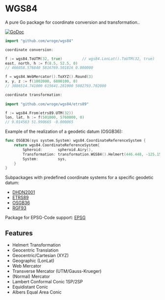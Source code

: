 # WGS84

A pure Go package for coordinate conversion and transformation..

[![GoDoc](https://godoc.org/github.com/wroge/wgs84?status.svg)](https://godoc.org/github.com/wroge/wgs84)

```go
import "github.com/wroge/wgs84"

coordinate conversion:

f := wgs84.ToUTM(32, true)         // wgs84.LonLat().ToUTM(32, true)
east, north, h := f(8.5, 52.5, 0)
// 466058.576840 5816769.501816 0.000000

f = wgs84.WebMercator().ToXYZ().Round(3)
x, y, z := f(1002000, 6800100, 0)
// 3886514.741000 615641.281000 5002793.702000

coordinate transformation:
	
import "github.com/wroge/wgs84/etrs89"

f := wgs84.From(etrs89.UTM(32))
lon, lat, h := f(501000, 5760000, 0)
// 9.014563 51.990665 -0.000065
```

Example of the realization of a geodetic datum (OSGB36):

```go
func OSGB36(sys system.System) wgs84.CoordinateReferenceSystem {
	return wgs84.CoordinateReferenceSystem{
		Spheroid:       spheroid.Airy(),
		Transformation: transformation.WGS84().Helmert(446.448, -125.157, 542.06, 0.15, 0.247, 0.842, -20.489),
		System:         sys,
	}
}
```

Subpackages with predefined coordinate systems for a specific geodetic datum:

- [DHDN2001](https://github.com/wroge/wgs84/tree/master/dhdn2001)
- [ETRS89](https://github.com/wroge/wgs84/tree/master/etrs89)
- [OSGB36](https://github.com/wroge/wgs84/tree/master/osgb36)
- [RGF93](https://github.com/wroge/wgs84/tree/master/rgf93)

Package for EPSG-Code support: [EPSG](https://github.com/wroge/wgs84/tree/master/epsg)

## Features

- Helmert Transformation
- Geocentric Translation
- Geocentric/Cartesian (XYZ)
- Geographic (LonLat)
- Web Mercator
- Transverse Mercator (UTM/Gauss-Krueger)
- (Normal) Mercator
- Lambert Conformal Conic 1SP/2SP
- Equidistant Conic
- Albers Equal Area Conic